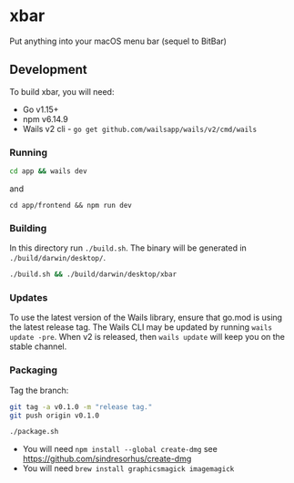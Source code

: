 # xbar
Put anything into your macOS menu bar (sequel to BitBar)
 
## Development

To build xbar, you will need:

  * Go v1.15+
  * npm v6.14.9
  * Wails v2 cli - `go get github.com/wailsapp/wails/v2/cmd/wails`

### Running

```bash
cd app && wails dev
```

and

```
cd app/frontend && npm run dev
```

### Building

In this directory run `./build.sh`. The binary will be generated in `./build/darwin/desktop/`.

```bash
./build.sh && ./build/darwin/desktop/xbar
```

### Updates

To use the latest version of the Wails library, ensure that go.mod is using the latest release tag.
The Wails CLI may be updated by running `wails update -pre`. When v2 is released, then `wails update` will keep you 
on the stable channel.

### Packaging

Tag the branch:

```bash
git tag -a v0.1.0 -m "release tag."
git push origin v0.1.0
```

```bash
./package.sh
```

* You will need `npm install --global create-dmg` see https://github.com/sindresorhus/create-dmg
* You will need `brew install graphicsmagick imagemagick`
